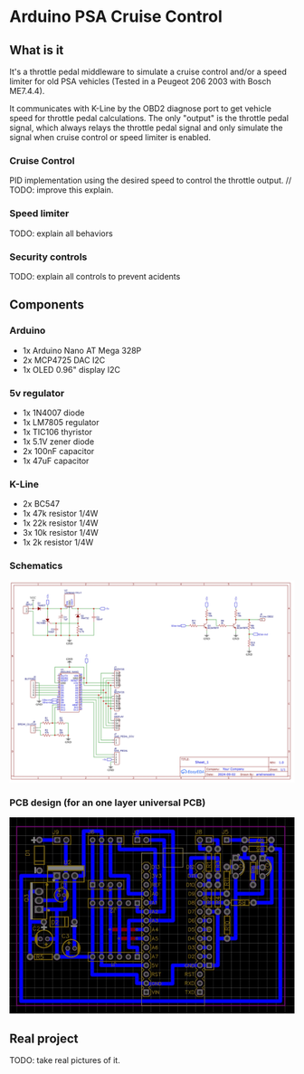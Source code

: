 # Arduino PSA Cruise Control

## What is it
It's a throttle pedal middleware to simulate a cruise control and/or a speed limiter for old PSA vehicles (Tested in a Peugeot 206 2003 with Bosch ME7.4.4).

It communicates with K-Line by the OBD2 diagnose port to get vehicle speed for throttle pedal calculations. The only "output" is the throttle pedal signal, which always relays the throttle pedal signal and only simulate the signal when cruise control or speed limiter is enabled.

### Cruise Control
PID implementation using the desired speed to control the throttle output. // TODO: improve this explain.

### Speed limiter
TODO: explain all behaviors

### Security controls
TODO: explain all controls to prevent acidents

## Components
### Arduino
- 1x Arduino Nano AT Mega 328P
- 2x MCP4725 DAC I2C
- 1x OLED 0.96" display I2C

### 5v regulator
- 1x 1N4007 diode
- 1x LM7805 regulator
- 1x TIC106 thyristor
- 1x 5.1V zener diode
- 2x 100nF capacitor
- 1x 47uF capacitor

### K-Line
- 2x BC547
- 1x 47k resistor 1/4W
- 1x 22k resistor 1/4W
- 3x 10k resistor 1/4W
- 1x 2k resistor 1/4W


### Schematics
![schematics](./docs/schematics.jpg)

### PCB design (for an one layer universal PCB)
![pbc](./docs/board-design.jpg)

## Real project
TODO: take real pictures of it.